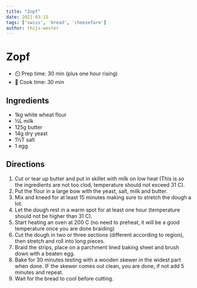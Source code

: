 ```yaml
---
title: "Zopf"
date: 2021-03-15
tags: ['swiss', 'bread', 'cheesefare']
author: thijs-wester
---
```


# Zopf

- ⏲️ Prep time: 30 min (plus one hour rising)
- 🍳 Cook time: 30 min

## Ingredients
- 1kg white wheat flour
- ½L milk
- 125g butter
- 14g dry yeast
- 1½T salt
- 1 egg

## Directions
1. Cut or tear up butter and put in skillet with milk on low heat (This is so the ingredients are not too clod, temperature should not exceed 31 C).
2. Put the flour in a large bow with the yeast, salt, milk and butter.
3. Mix and kneed for at least 15 minutes making sure to stretch the dough a lot.
4. Let the dough rest in a warm spot for at least one hour (temperature should not be higher than 31 C).
5. Start heating an oven at 200 C (no need to preheat, it will be a good temperature once you are done braiding)
6. Cut the dough in two or three sections (different according to region), then stretch and roll into long pieces.
7. Braid the strips, place on a parchment lined baking sheet and brush down with a beaten egg.
8. Bake for 30 minutes testing with a wooden skewer in the widest part when done. IF the skewer comes out clean, you are done, if not add 5 minutes and repeat.
9. Wait for the bread to cool before cutting.

